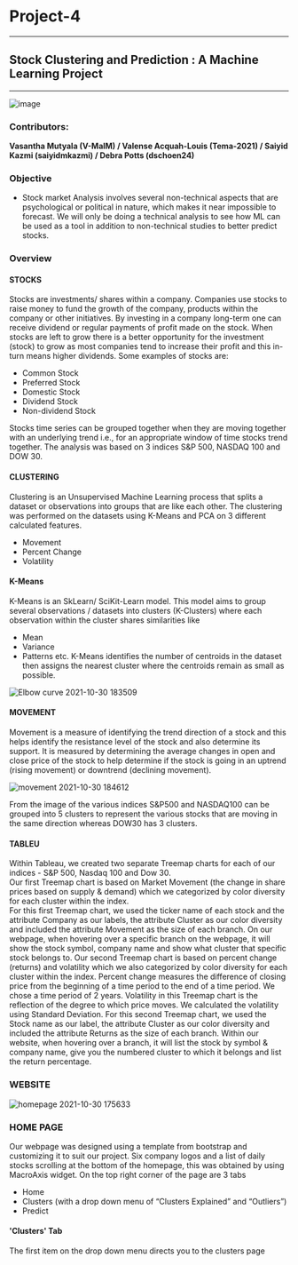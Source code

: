 # Project-4
____________________________________________________
## Stock Clustering and Prediction : A Machine Learning Project

____________________________________________________

![image](https://user-images.githubusercontent.com/82990618/138196855-1c949e12-f55c-4c5c-a93a-8bcd0e69da67.png)

### Contributors: 
**Vasantha Mutyala (V-MalM) / Valense Acquah-Louis (Tema-2021) / Saiyid Kazmi (saiyidmkazmi)  / Debra Potts (dschoen24)**

### Objective
* Stock market Analysis involves several non-technical aspects that are psychological or political in nature, which makes it near impossible to forecast.
We will only be doing a technical analysis to see how ML can be used as a tool in addition to non-technical studies to better predict stocks.

### Overview
#### STOCKS
Stocks are investments/ shares within a company. Companies use stocks to raise money to fund the growth of the company, products within the company or other initiatives.
By investing in a company long-term one can receive dividend or regular payments of profit made on the stock. When stocks are left to grow there is a better opportunity for the investment (stock) to grow as most companies tend to increase their profit and this in-turn means higher dividends.
Some examples of stocks are:
* Common Stock
* Preferred Stock
* Domestic Stock
* Dividend Stock
* Non-dividend Stock

Stocks time series can be grouped together when they are moving together with an underlying trend i.e., for an appropriate window of time stocks trend together.
The analysis was based on 3 indices S&P 500, NASDAQ 100 and DOW 30. 

#### CLUSTERING
Clustering is an Unsupervised Machine Learning process that splits a dataset or observations into groups that are like each other.
The clustering was performed on the datasets using K-Means and PCA on 3 different calculated features.
* Movement
* Percent Change
* Volatility

#### K-Means

K-Means is an SkLearn/ SciKit-Learn model. This model aims to group several observations / datasets into clusters (K-Clusters) where each observation within the cluster shares similarities like
* Mean
* Variance
* Patterns etc.
K-Means identifies the number of centroids in the dataset then assigns the nearest cluster where the centroids remain as small as possible.

![Elbow curve 2021-10-30 183509](https://user-images.githubusercontent.com/82990618/139561275-70072bc9-a4d7-4903-8d27-c714cd93df98.png)

#### MOVEMENT

Movement is a measure of identifying the trend direction of a stock and this helps identify the resistance level of the stock and also determine its support. It is measured by determining the average changes in open and close price of the stock to help determine if the stock is going in an uptrend (rising movement) or downtrend (declining movement). 

![movement 2021-10-30 184612](https://user-images.githubusercontent.com/82990618/139561359-90885015-fd48-4e9c-a0ee-6246f1de85e5.png)

 From the image of the various indices S&P500 and NASDAQ100 can be grouped into 5 clusters to represent the various stocks that are moving in the same direction whereas DOW30 has 3 clusters.
 
 #### TABLEU
 Within Tableau, we created two separate  Treemap charts for each of our indices - S&P 500, Nasdaq 100 and Dow 30.  
Our first Treemap chart is based on Market Movement (the change in share prices based on supply & demand) which we categorized by color diversity for each cluster within the index.  
For this first Treemap chart, we used the ticker name of each stock and the attribute Company as our labels, the attribute Cluster as our color diversity and included the attribute Movement as the size of each branch.  On our webpage, when hovering over a specific branch on the webpage, it will show the stock symbol, company name and show what cluster that specific stock belongs to.
Our second Treemap chart is based on percent change (returns) and volatility which we also categorized by color diversity for each cluster within the index.  Percent change measures the difference of closing price from the beginning of a time period to the end of a time period.  We chose a time period of 2 years.  Volatility in this Treemap chart is the reflection of the degree to which price moves.  We calculated the volatility using Standard Deviation.
For this second Treemap chart, we used the Stock name as our label, the attribute Cluster as our color diversity and included the attribute Returns as the size of each branch.  Within our website, when hovering over a branch, it will list the stock by symbol & company name, give you the numbered cluster to which it belongs and list the return percentage.


### WEBSITE
![homepage 2021-10-30 175633](https://user-images.githubusercontent.com/82990618/139560800-8af57ca8-d211-430a-8b13-6dc5829fd1f4.png)
### HOME PAGE
Our webpage was designed using a template from bootstrap and customizing it to suit our project. Six company logos and a list of daily stocks scrolling at the bottom of the homepage, this was obtained by using MacroAxis widget. On the top right corner of the page are 3 tabs 
* Home
* Clusters (with a drop down menu of “Clusters Explained” and “Outliers”)
* Predict
 #### 'Clusters' Tab
 The first item on the drop down menu directs you to the clusters page




